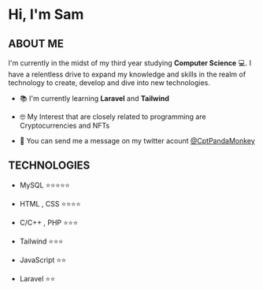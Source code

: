 # Hi, I'm Sam

<h2>ABOUT ME</h2>

I'm currently in the midst of my third year studying **Computer Science** 💻. I have a relentless drive to expand my knowledge
and skills in the realm of technology to create, develop and dive into new technologies.

- 📚 I'm currently learning **Laravel** and **Tailwind**

- 🤓 My Interest that are closely related to programming are Cryptocurrencies and NFTs

- 💭 You can send me a message on my twitter acount [@CptPandaMonkey](https://twitter.com/CptPandaMonkey)

<h2>TECHNOLOGIES</h2>

- MySQL ⭐⭐⭐⭐⭐

- HTML , CSS ⭐⭐⭐⭐

- C/C++ , PHP ⭐⭐⭐

- Tailwind ⭐⭐⭐

- JavaScript ⭐⭐

- Laravel ⭐⭐

<!--add more info and icons soon-->
